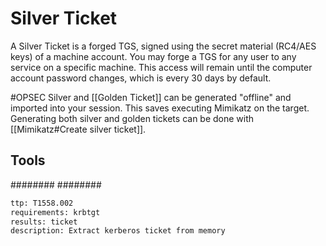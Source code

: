 # Silver Ticket
A Silver Ticket is a forged TGS, signed using the secret material (RC4/AES keys) of a machine account. You may forge a TGS for any user to any service on a specific machine. This access will remain until the computer account password changes, which is every 30 days by default.

#OPSEC Silver and [[Golden Ticket]] can be generated "offline" and imported into your session. This saves executing Mimikatz on the target. Generating both silver and golden tickets can be done with [[Mimikatz#Create silver ticket]].

## Tools
########
########


```meta
ttp: T1558.002
requirements: krbtgt
results: ticket
description: Extract kerberos ticket from memory
```